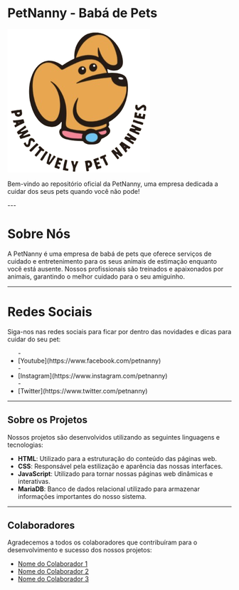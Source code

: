 <h1>PetNanny - Babá de Pets</h1>
<style>
  !{
    widht:50;
    heigth:50;
  }
</style>

![Logo PetNanny](/PAWSITIVELY.png)

<p>Bem-vindo ao repositório oficial da PetNanny, uma empresa dedicada a cuidar dos seus pets quando você não pode!</p>
---

<h1>Sobre Nós</h1>

<p>A PetNanny é uma empresa de babá de pets que oferece serviços de cuidado e entretenimento para os seus animais de estimação enquanto você está ausente. Nossos profissionais são treinados e apaixonados por animais, garantindo o melhor cuidado para o seu amiguinho.</p>

---

<h1>Redes Sociais</h1>

<p>Siga-nos nas redes sociais para ficar por dentro das novidades e dicas para cuidar do seu pet:
<ul>
- <li>[Youtube](https://www.facebook.com/petnanny)</li>
- <li>[Instagram](https://www.instagram.com/petnanny)</li>
- <li>[Twitter](https://www.twitter.com/petnanny)</li>
</ul>
</p>

---

## Sobre os Projetos

Nossos projetos são desenvolvidos utilizando as seguintes linguagens e tecnologias:

- **HTML**: Utilizado para a estruturação do conteúdo das páginas web.
- **CSS**: Responsável pela estilização e aparência das nossas interfaces.
- **JavaScript**: Utilizado para tornar nossas páginas web dinâmicas e interativas.
- **MariaDB**: Banco de dados relacional utilizado para armazenar informações importantes do nosso sistema.

---

## Colaboradores

Agradecemos a todos os colaboradores que contribuíram para o desenvolvimento e sucesso dos nossos projetos:

- [Nome do Colaborador 1](link_para_perfil_no_github)
- [Nome do Colaborador 2](link_para_perfil_no_github)
- [Nome do Colaborador 3](link_para_perfil_no_github)

